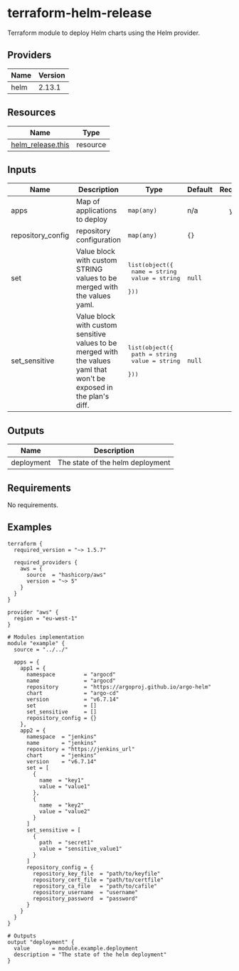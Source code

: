 # terraform-helm-release

Terraform module to deploy Helm charts using the Helm provider.

[//]: # (BEGIN_TF_DOCS)

## Providers

| Name | Version |
|------|---------|
| helm | 2.13.1 |

## Resources

| Name | Type |
|------|------|
| [helm_release.this](https://registry.terraform.io/providers/hashicorp/helm/latest/docs/resources/release) | resource |

## Inputs

| Name | Description | Type | Default | Required |
|------|-------------|------|---------|:--------:|
| apps | Map of applications to deploy | `map(any)` | n/a | yes |
| repository\_config | repository configuration | `map(any)` | `{}` | no |
| set | Value block with custom STRING values to be merged with the values yaml. | <pre>list(object({<br>    name  = string<br>    value = string<br>  }))</pre> | `null` | no |
| set\_sensitive | Value block with custom sensitive values to be merged with the values yaml that won't be exposed in the plan's diff. | <pre>list(object({<br>    path  = string<br>    value = string<br>  }))</pre> | `null` | no |

## Outputs

| Name | Description |
|------|-------------|
| deployment | The state of the helm deployment |

## Requirements

No requirements.

## Examples

```hcl
terraform {
  required_version = "~> 1.5.7"

  required_providers {
    aws = {
      source  = "hashicorp/aws"
      version = "~> 5"
    }
  }
}

provider "aws" {
  region = "eu-west-1"
}

# Modules implementation
module "example" {
  source = "../../"

  apps = {
    app1 = {
      namespace         = "argocd"
      name              = "argocd"
      repository        = "https://argoproj.github.io/argo-helm"
      chart             = "argo-cd"
      version           = "v6.7.14"
      set               = []
      set_sensitive     = []
      repository_config = {}
    },
    app2 = {
      namespace  = "jenkins"
      name       = "jenkins"
      repository = "https://jenkins_url"
      chart      = "jenkins"
      version    = "v6.7.14"
      set = [
        {
          name  = "key1"
          value = "value1"
        },
        {
          name  = "key2"
          value = "value2"
        }
      ]
      set_sensitive = [
        {
          path  = "secret1"
          value = "sensitive_value1"
        }
      ]
      repository_config = {
        repository_key_file  = "path/to/keyfile"
        repository_cert_file = "path/to/certfile"
        repository_ca_file   = "path/to/cafile"
        repository_username  = "username"
        repository_password  = "password"
      }
    }
  }
}

# Outputs
output "deployment" {
  value       = module.example.deployment
  description = "The state of the helm deployment"
}
```

[//]: # (END_TF_DOCS)
